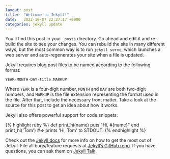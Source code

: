 ```yaml
---
layout: post
title:  "Welcome to Jekyll!"
date:   2022-10-07 22:27:17 +0900
categories: jekyll update
---
```

You’ll find this post in your `_posts` directory. Go ahead and edit it and re-build the site to see your changes. You can rebuild the site in many different ways, but the most common way is to run `jekyll serve`, which launches a web server and auto-regenerates your site when a file is updated.

Jekyll requires blog post files to be named according to the following format:

`YEAR-MONTH-DAY-title.MARKUP`

Where `YEAR` is a four-digit number, `MONTH` and `DAY` are both two-digit numbers, and `MARKUP` is the file extension representing the format used in the file. After that, include the necessary front matter. Take a look at the source for this post to get an idea about how it works.

Jekyll also offers powerful support for code snippets:

{% highlight ruby %}
def print_hi(name)
  puts "Hi, #{name}"
end
print_hi('Tom')
#=> prints 'Hi, Tom' to STDOUT.
{% endhighlight %}

Check out the [Jekyll docs][jekyll-docs] for more info on how to get the most out of Jekyll. File all bugs/feature requests at [Jekyll’s GitHub repo][jekyll-gh]. If you have questions, you can ask them on [Jekyll Talk][jekyll-talk].

[jekyll-docs]: https://jekyllrb.com/docs/home
[jekyll-gh]:   https://github.com/jekyll/jekyll
[jekyll-talk]: https://talk.jekyllrb.com/
